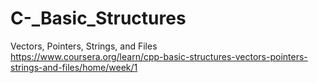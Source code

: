 # C-_Basic_Structures
Vectors, Pointers, Strings, and Files  
https://www.coursera.org/learn/cpp-basic-structures-vectors-pointers-strings-and-files/home/week/1
